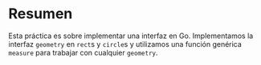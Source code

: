 # Resumen

Esta práctica es sobre implementar una interfaz en Go. Implementamos la interfaz `geometry` en `rect`s y `circle`s y utilizamos una función genérica `measure` para trabajar con cualquier `geometry`.
